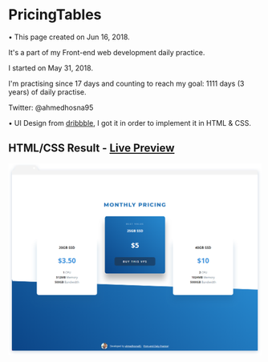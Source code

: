 # PricingTables

• This page created on Jun 16, 2018.

It's a part of my Front-end web development daily practice.

I started on May 31, 2018.

I'm practising since 17 days and counting to reach my goal: 1111 days (3 years) of daily practise.

Twitter: @ahmedhosna95

• UI Design from [dribbble](https://dribbble.com/shots/3737655-Day-030-Pricing), I got it in order to implement it in HTML & CSS.

## HTML/CSS Result - [Live Preview](https://goo.gl/tF3kwu)

![](assets/img/frame-generic.png)
